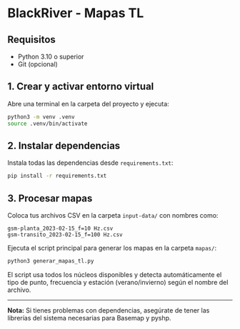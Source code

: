 # BlackRiver - Mapas TL

## Requisitos

- Python 3.10 o superior
- Git (opcional)

## 1. Crear y activar entorno virtual

Abre una terminal en la carpeta del proyecto y ejecuta:

```bash
python3 -m venv .venv
source .venv/bin/activate
```

## 2. Instalar dependencias

Instala todas las dependencias desde `requirements.txt`:

```bash
pip install -r requirements.txt
```

## 3. Procesar mapas

Coloca tus archivos CSV en la carpeta `input-data/` con nombres como:
```
gsm-planta_2023-02-15_f=10 Hz.csv
gsm-transito_2023-02-15_f=100 Hz.csv
```

Ejecuta el script principal para generar los mapas en la carpeta `mapas/`:

```bash
python3 generar_mapas_tl.py
```

El script usa todos los núcleos disponibles y detecta automáticamente el tipo de punto, frecuencia y estación (verano/invierno) según el nombre del archivo.

---

**Nota:** Si tienes problemas con dependencias, asegúrate de tener las librerías del sistema necesarias para Basemap y pyshp.